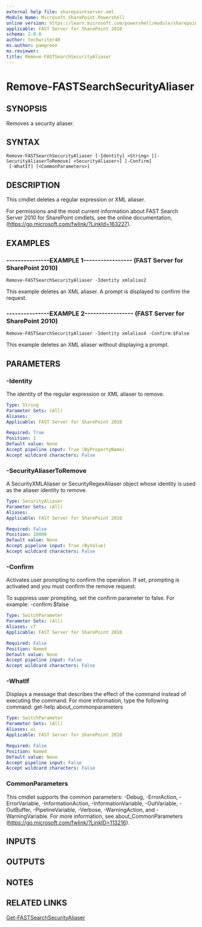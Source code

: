 ```yaml
---
external help file: sharepointserver.xml
Module Name: Microsoft.SharePoint.Powershell
online version: https://learn.microsoft.com/powershell/module/sharepoint-server/remove-fastsearchsecurityaliaser
applicable: FAST Server for SharePoint 2010
schema: 2.0.0
author: techwriter40
ms.author: pamgreen
ms.reviewer: 
title: Remove-FASTSearchSecurityAliaser
---
```


# Remove-FASTSearchSecurityAliaser

## SYNOPSIS
Removes a security aliaser.

## SYNTAX

```
Remove-FASTSearchSecurityAliaser [-Identity] <String> [[-SecurityAliaserToRemove] <SecurityAliaser>] [-Confirm]
 [-WhatIf] [<CommonParameters>]
```

## DESCRIPTION
This cmdlet deletes a regular expression or XML aliaser.

For permissions and the most current information about FAST Search Server 2010 for SharePoint cmdlets, see the online documentation, (https://go.microsoft.com/fwlink/?LinkId=163227).

## EXAMPLES

### ---------------EXAMPLE 1----------------- (FAST Server for SharePoint 2010)
```
Remove-FASTSearchSecurityAliaser -Identity xmlalias2
```

This example deletes an XML aliaser.
A prompt is displayed to confirm the request.

### ---------------EXAMPLE 2----------------- (FAST Server for SharePoint 2010)
```
Remove-FASTSearchSecurityAliaser -Identity xmlalias4 -Confirm:$False
```

This example deletes an XML aliaser without displaying a prompt.

## PARAMETERS

### -Identity
The identity of the regular expression or XML aliaser to remove.

```yaml
Type: String
Parameter Sets: (All)
Aliases: 
Applicable: FAST Server for SharePoint 2010

Required: True
Position: 1
Default value: None
Accept pipeline input: True (ByPropertyName)
Accept wildcard characters: False
```

### -SecurityAliaserToRemove
A SecurityXMLAliaser or SecurityRegexAliaser object whose identity is used as the aliaser identity to remove.

```yaml
Type: SecurityAliaser
Parameter Sets: (All)
Aliases: 
Applicable: FAST Server for SharePoint 2010

Required: False
Position: 10000
Default value: None
Accept pipeline input: True (ByValue)
Accept wildcard characters: False
```

### -Confirm
Activates user prompting to confirm the operation.
If set, prompting is activated and you must confirm the remove request.

To suppress user prompting, set the confirm parameter to false.
For example: -confirm:$false

```yaml
Type: SwitchParameter
Parameter Sets: (All)
Aliases: cf
Applicable: FAST Server for SharePoint 2010

Required: False
Position: Named
Default value: None
Accept pipeline input: False
Accept wildcard characters: False
```

### -WhatIf
Displays a message that describes the effect of the command instead of executing the command.
For more information, type the following command: get-help about_commonparameters

```yaml
Type: SwitchParameter
Parameter Sets: (All)
Aliases: wi
Applicable: FAST Server for SharePoint 2010

Required: False
Position: Named
Default value: None
Accept pipeline input: False
Accept wildcard characters: False
```

### CommonParameters
This cmdlet supports the common parameters: -Debug, -ErrorAction, -ErrorVariable, -InformationAction, -InformationVariable, -OutVariable, -OutBuffer, -PipelineVariable, -Verbose, -WarningAction, and -WarningVariable. For more information, see about_CommonParameters (https://go.microsoft.com/fwlink/?LinkID=113216).

## INPUTS

## OUTPUTS

## NOTES

## RELATED LINKS

[Get-FASTSearchSecurityAliaser](Get-FASTSearchSecurityAliaser.md)

